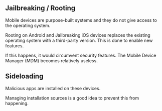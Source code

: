 ## Jailbreaking / Rooting

Mobile devices are purpose-built systems and they do not give access to the operating system.

Rooting on Android and Jailbreaking  iOS devices replaces the existing operating system with a third-party version. This is done to enable new features.

If this happens, it would circumvent security features. The Mobile Device Manager (MDM) becomes relatively useless.

## Sideloading

Malicious apps are installed on these devices.

Managing installation sources is a good idea to prevent this from happening. 